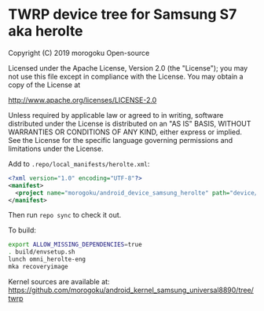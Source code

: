 # TWRP device tree for Samsung S7 aka herolte

 Copyright (C) 2019 morogoku Open-source

 Licensed under the Apache License, Version 2.0 (the "License");
 you may not use this file except in compliance with the License.
 You may obtain a copy of the License at

 http://www.apache.org/licenses/LICENSE-2.0

 Unless required by applicable law or agreed to in writing, software
 distributed under the License is distributed on an "AS IS" BASIS,
 WITHOUT WARRANTIES OR CONDITIONS OF ANY KIND, either express or implied.
 See the License for the specific language governing permissions and
 limitations under the License.


Add to `.repo/local_manifests/herolte.xml`:

```xml
<?xml version="1.0" encoding="UTF-8"?>
<manifest>
  <project name="morogoku/android_device_samsung_herolte" path="device/samsung/herolte" remote="github" revision="android-9.0" />
</manifest>
```

Then run `repo sync` to check it out.

To build:

```sh
export ALLOW_MISSING_DEPENDENCIES=true
. build/envsetup.sh
lunch omni_herolte-eng
mka recoveryimage
```

Kernel sources are available at: https://github.com/morogoku/android_kernel_samsung_universal8890/tree/twrp
